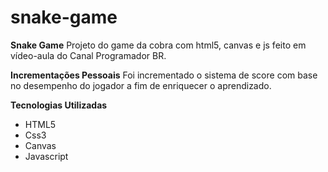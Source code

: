# snake-game

**Snake Game**
Projeto do game da cobra com html5, canvas e js feito em vídeo-aula do Canal Programador BR.

**Incrementações Pessoais**
Foi incrementado o sistema de score com base no desempenho do jogador a fim de enriquecer o aprendizado.

**Tecnologias Utilizadas**
* HTML5
* Css3
* Canvas
* Javascript
